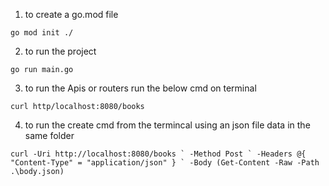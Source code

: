 1. to create a go.mod file

``
go mod init ./
``

2. to run the project 

``
go run main.go
``

3. to run the Apis or routers run the below cmd on terminal

``
curl http/localhost:8080/books
``

4. to run the create cmd from the termincal using an json file data in the same folder

``
curl -Uri http://localhost:8080/books `
     -Method Post `
     -Headers @{ "Content-Type" = "application/json" } `
     -Body (Get-Content -Raw -Path .\body.json)
``